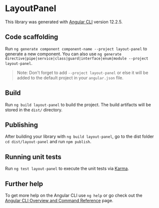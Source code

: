 # LayoutPanel

This library was generated with [Angular CLI](https://github.com/angular/angular-cli) version 12.2.5.

## Code scaffolding

Run `ng generate component component-name --project layout-panel` to generate a new component. You can also use `ng generate directive|pipe|service|class|guard|interface|enum|module --project layout-panel`.
> Note: Don't forget to add `--project layout-panel` or else it will be added to the default project in your `angular.json` file. 

## Build

Run `ng build layout-panel` to build the project. The build artifacts will be stored in the `dist/` directory.

## Publishing

After building your library with `ng build layout-panel`, go to the dist folder `cd dist/layout-panel` and run `npm publish`.

## Running unit tests

Run `ng test layout-panel` to execute the unit tests via [Karma](https://karma-runner.github.io).

## Further help

To get more help on the Angular CLI use `ng help` or go check out the [Angular CLI Overview and Command Reference](https://angular.io/cli) page.
